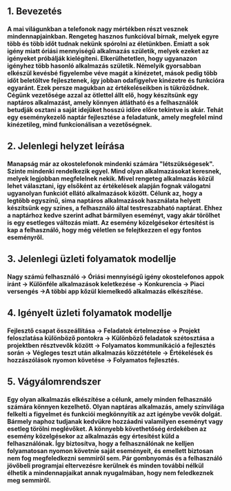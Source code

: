 ## 1. Bevezetés
#### A mai világunkban a telefonok nagy mértékben részt vesznek mindennapjainkban. Rengeteg hasznos funkcióval bírnak, melyek egyre több és több időt tudnak nekünk spórolni az életünkben. Emiatt a sok igény miatt óriási mennyiségű alkalmazás születik, melyek ezeket az igényeket próbálják kielégíteni. Elkerülhetetlen, hogy ugyanazon igényhez több hasonló alkalmazás születik. Némelyik gyorsabban elkészül kevésbé figyelembe véve magát a kinézetet, mások pedig több időt beletöltve fejlesztenek, így jobban odafigyelve kinézetre és funkcióra egyaránt. Ezek persze magukban az értékeléseikben is tükröződnek. Cégünk vezetősége azzal az ötlettel állt elő, hogy készítsünk egy naptáros alkalmazást, amely könnyen átlátható és a felhasználók betudják osztani a saját idejüket hosszú időre előre tekintve is akár. Tehát egy eseménykezelő naptár fejlesztése a feladatunk, amely megfelel mind kinézetileg, mind funkcionálisan a vezetőségnek.

## 2. Jelenlegi helyzet leírása
#### Manapság már az okostelefonok mindenki számára "létszükségesek". Szinte mindenki rendelkezik egyel. Mind olyan alkalmazásokat keresnek, melyek legjobban megfelelnek nekik. Mivel rengeteg alkalmazás közül lehet választani, így elsőként az értékelések alapján fognak válogatni ugyanolyan funkciót ellátó alkalmazások között. Célunk az, hogy a legtöbb egyszínű, sima naptáros alkalmazások használata helyett készítsünk egy színes, a felhasználó által testreszabható naptárat. Ehhez a naptárhoz kedve szerint adhat bármilyen eseményt, vagy akár törölhet is egy esetleges változás miatt. Az esemény közelgésekor értesítést is kap a felhasználó, hogy még véletlen se felejtkezzen el egy fontos eseményről.

## 3. Jelenlegi üzleti folyamatok modellje
#### Nagy számú felhasználó -> Óriási mennyiségű igény okostelefonos appok iránt -> Különféle alkalmazások keletkezése -> Konkurencia -> Piaci versengés ->A többi app kőzül kiemelkedő alkalmazás elkészítése.

## 4. Igényelt üzleti folyamatok modellje
#### Fejlesztő csapat összeállítása -> Feladatok értelmezése -> Projekt feloszlatása különböző pontokra -> Különböző feladatok szétosztása a projektben résztvevők között -> Folyamatos kommunikáció a fejlesztés során -> Végleges teszt után alkalmazás közzététele -> Értékelések és hozzászólások nyomon követése -> Folyamatos fejlesztés.

## 5. Vágyálomrendszer
#### Egy olyan alkalmazás elkészítése a célunk, amely minden felhasználó számára könnyen kezelhető. Olyan naptáras alkalmazás, amely színvilága felkelti a figyelmet és funkciói megkönnyítik az azt igénybe vevők dolgát. Bármely naphoz tudjanak kedvükre hozzáadni valamilyen eseményt vagy esetleg törölni meglévőket. A könnyebb követhetőség érdekében az esemény közelgésekor az alkalmazás egy értesítést küld a felhasználónak. Így biztosítva, hogy a felhasználónak ne kelljen folyamatosan nyomon követnie saját eseményeit, és emellett biztosan nem fog megfeledkezni semmiről sem. Pár gombnyomás és a felhasználó jövőbeli programjai eltervezésre kerülnek és minden további nélkül élhetik a mindennapjaikat annak nyugalmában, hogy nem feledkeznek meg semmiről.

